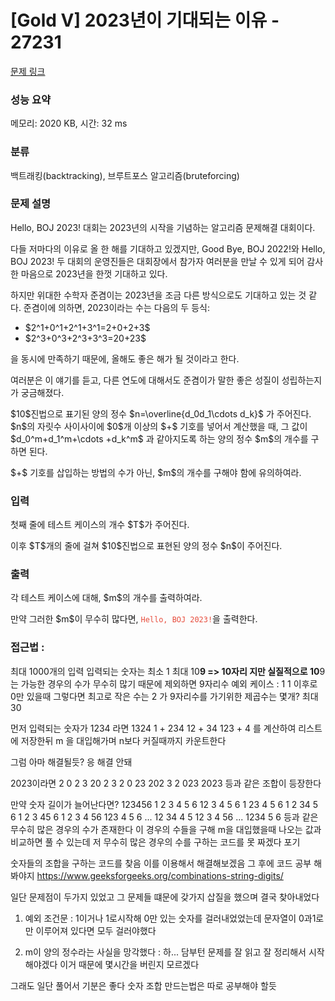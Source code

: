 # [Gold V] 2023년이 기대되는 이유 - 27231 

[문제 링크](https://www.acmicpc.net/problem/27231) 

### 성능 요약

메모리: 2020 KB, 시간: 32 ms

### 분류

백트래킹(backtracking), 브루트포스 알고리즘(bruteforcing)

### 문제 설명

<p>Hello, BOJ 2023! 대회는 2023년의 시작을 기념하는 알고리즘 문제해결 대회이다.</p>

<p>다들 저마다의 이유로 올 한 해를 기대하고 있겠지만, Good Bye, BOJ 2022!와 Hello, BOJ 2023! 두 대회의 운영진들은 대회장에서 참가자 여러분을 만날 수 있게 되어 감사한 마음으로 2023년을 한껏 기대하고 있다.</p>

<p>하지만 위대한 수학자 준겸이는 2023년을 조금 다른 방식으로도 기대하고 있는 것 같다. 준겸이에 의하면, 2023이라는 수는 다음의 두 등식:</p>

<ul>
	<li>$2^1+0^1+2^1+3^1=2+0+2+3$</li>
	<li>$2^3+0^3+2^3+3^3=20+23$</li>
</ul>

<p>을 동시에 만족하기 때문에, 올해도 좋은 해가 될 것이라고 한다.</p>

<p>여러분은 이 얘기를 듣고, 다른 연도에 대해서도 준겸이가 말한 좋은 성질이 성립하는지가 궁금해졌다.</p>

<p>$10$진법으로 표기된 양의 정수 $n=\overline{d_0d_1\cdots d_k}$ 가 주어진다. $n$의 자릿수 사이사이에 $0$개 이상의 $+$ 기호를 넣어서 계산했을 때, 그 값이 $d_0^m+d_1^m+\cdots +d_k^m$ 과 같아지도록 하는 양의 정수 $m$의 개수를 구하면 된다. </p>

<p>$+$ 기호를 삽입하는 방법의 수가 아닌, $m$의 개수를 구해야 함에 유의하여라. </p>

### 입력 

 <p>첫째 줄에 테스트 케이스의 개수 $T$가 주어진다.</p>

<p>이후 $T$개의 줄에 걸쳐 $10$진법으로 표현된 양의 정수 $n$이 주어진다.</p>

### 출력 

 <p>각 테스트 케이스에 대해, $m$의 개수를 출력하여라.</p>

<p>만약 그러한 $m$이 무수히 많다면, <span style="color:#e74c3c;"><code>Hello, BOJ 2023!</code></span>을 출력한다.</p>

### 접근법 :
최대 1000개의 입력
입력되는 숫자는 최소 1 최대 10**9 => 10자리 지만 실질적으로 10**9 는 가능한 경우의 수가 무수히 많기 때문에 제외하면 9자리수
예외 케이스 :
    1
    1 이후로 0만 있을때 
그렇다면 최고로 작은 수는 2 가 9자리수를 가기위한 제곱수는 몇개? 
최대 30 

먼저 입력되는 숫자가 1234 라면
1324
1 + 234
12 + 34
123 + 4
를 계산하여 리스트에 저장한뒤 
m 을 대입해가며 n보다 커질때까지 카운트한다

그럼 아마 해결될듯?
응 해결 안돼

2023이라면
2 0 2 3 
20 2 3
2 0 23
202 3
2 023
2023 
등과 같은 조합이 등장한다

만약 숫자 길이가 늘어난다면?
123456
1 2 3 4 5 6
12 3 4 5 6 
1 23 4 5 6
1 2 34 5 6
1 2 3 45 6
1 2 3 4 56
123 4 5 6
...
12 34 4 5
12 3 4 56
...
1234 5 6
등과 같은 무수히 많은 경우의 수가 존재한다
이 경우의 수들을 구해 m을 대입했을때 나오는 값과 비교하면 풀 수 있는데
저 무수히 많은 경우의 수를 구하는 코드를 못 짜겠다
포기

숫자들의 조합을 구하는 코드를 찾음
이를 이용해서 해결해보겠음 그 후에 코드 공부 해봐야지
https://www.geeksforgeeks.org/combinations-string-digits/

일단 문제점이 두가지 있었고 그 문제들 떄문에 갖가지 삽질을 했으며 결국 찾아내었다
1. 예외 조건문 :
1이거나 1로시작해 0만 있는 숫자를 걸러내었었는데 문자열이 0과1로만 이루어져 있다면 모두 걸러야했다

2. m이 양의 정수라는 사실을 망각했다 :
하... 담부턴 문제를 잘 읽고 잘 정리해서 시작해야겠다 이거 때문에 몇시간을 버린지 모르겠다

그래도 일단 풀어서 기분은 좋다
숫자 조합 만드는법은 따로 공부해야 할듯